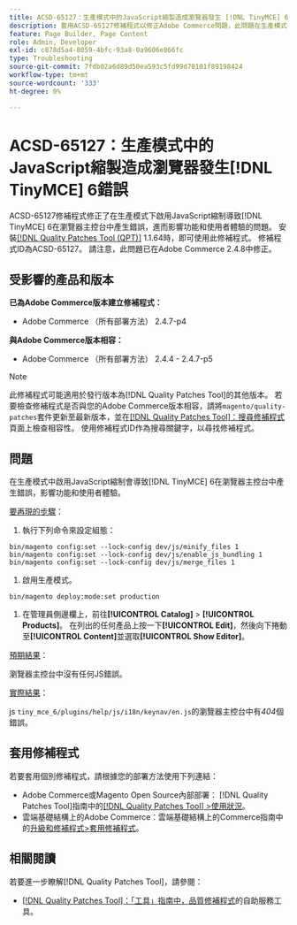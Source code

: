 ```yaml
---
title: ACSD-65127：生產模式中的JavaScript縮製造成瀏覽器發生 [!DNL TinyMCE] 6錯誤
description: 套用ACSD-65127修補程式以修正Adobe Commerce問題，此問題在生產模式中啟用JavaScript縮制導致 [!DNL TinyMCE] 6在瀏覽器主控台中產生錯誤，影響功能和使用者體驗。
feature: Page Builder, Page Content
role: Admin, Developer
exl-id: c878d5a4-8059-4bfc-93a8-0a9606e866fc
type: Troubleshooting
source-git-commit: 7fdb02a6d89d50ea593c5fd99d78101f89198424
workflow-type: tm+mt
source-wordcount: '333'
ht-degree: 0%

---
```


# ACSD-65127：生產模式中的JavaScript縮製造成瀏覽器發生[!DNL TinyMCE] 6錯誤

ACSD-65127修補程式修正了在生產模式下啟用JavaScript縮制導致[!DNL TinyMCE] 6在瀏覽器主控台中產生錯誤，進而影響功能和使用者體驗的問題。 安裝[[!DNL Quality Patches Tool (QPT)]](/help/tools/quality-patches-tool/quality-patches-tool-to-self-serve-quality-patches.md) 1.1.64時，即可使用此修補程式。 修補程式ID為ACSD-65127。 請注意，此問題已在Adobe Commerce 2.4.8中修正。

## 受影響的產品和版本

**已為Adobe Commerce版本建立修補程式：**

* Adobe Commerce （所有部署方法） 2.4.7-p4

**與Adobe Commerce版本相容：**

* Adobe Commerce （所有部署方法） 2.4.4 - 2.4.7-p5

>[!NOTE]
>
>此修補程式可能適用於發行版本為[!DNL Quality Patches Tool]的其他版本。 若要檢查修補程式是否與您的Adobe Commerce版本相容，請將`magento/quality-patches`套件更新至最新版本，並在[[!DNL Quality Patches Tool]：搜尋修補程式](https://experienceleague.adobe.com/tools/commerce-quality-patches/index.html?lang=zh-Hant)頁面上檢查相容性。 使用修補程式ID作為搜尋關鍵字，以尋找修補程式。

## 問題

在生產模式中啟用JavaScript縮制會導致[!DNL TinyMCE] 6在瀏覽器主控台中產生錯誤，影響功能和使用者體驗。

<u>要再現的步驟</u>：

1. 執行下列命令來設定組態：

```
bin/magento config:set --lock-config dev/js/minify_files 1
bin/magento config:set --lock-config dev/js/enable_js_bundling 1
bin/magento config:set --lock-config dev/js/merge_files 1
```

1. 啟用生產模式。

```
bin/magento deploy:mode:set production
```

1. 在管理員側邊欄上，前往&#x200B;**[!UICONTROL Catalog]** > **[!UICONTROL Products]**。 在列出的任何產品上按一下&#x200B;**[!UICONTROL Edit]**，然後向下捲動至&#x200B;**[!UICONTROL Content]**&#x200B;並選取&#x200B;**[!UICONTROL Show Editor]**。

<u>預期結果</u>：

瀏覽器主控台中沒有任何JS錯誤。

<u>實際結果</u>：

js `tiny_mce_6/plugins/help/js/i18n/keynav/en.js`的瀏覽器主控台中有&#x200B;*404*&#x200B;個錯誤。

## 套用修補程式

若要套用個別修補程式，請根據您的部署方法使用下列連結：

* Adobe Commerce或Magento Open Source內部部署： [!DNL Quality Patches Tool]指南中的[[!DNL Quality Patches Tool] >使用狀況](/help/tools/quality-patches-tool/usage.md)。
* 雲端基礎結構上的Adobe Commerce：雲端基礎結構上的Commerce指南中的[升級和修補程式>套用修補程式](https://experienceleague.adobe.com/zh-hant/docs/commerce-on-cloud/user-guide/develop/upgrade/apply-patches)。

## 相關閱讀

若要進一步瞭解[!DNL Quality Patches Tool]，請參閱：

* [[!DNL Quality Patches Tool]：「工具」指南中，品質修補程式](/help/tools/quality-patches-tool/quality-patches-tool-to-self-serve-quality-patches.md)的自助服務工具。
